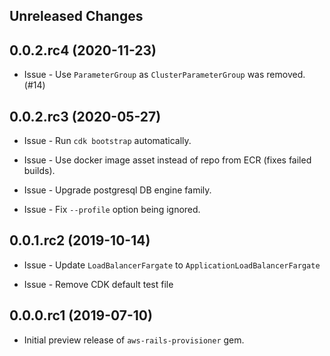 Unreleased Changes
------------------

0.0.2.rc4 (2020-11-23)
------------------

* Issue - Use `ParameterGroup` as `ClusterParameterGroup` was removed. (#14)

0.0.2.rc3 (2020-05-27)
------------------

* Issue - Run `cdk bootstrap` automatically.

* Issue - Use docker image asset instead of repo from ECR (fixes failed builds).

* Issue - Upgrade postgresql DB engine family.

* Issue - Fix `--profile` option being ignored.

0.0.1.rc2 (2019-10-14)
-----------------

* Issue - Update `LoadBalancerFargate` to `ApplicationLoadBalancerFargate`

* Issue - Remove CDK default test file

0.0.0.rc1 (2019-07-10)
------------------

* Initial preview release of `aws-rails-provisioner` gem.
